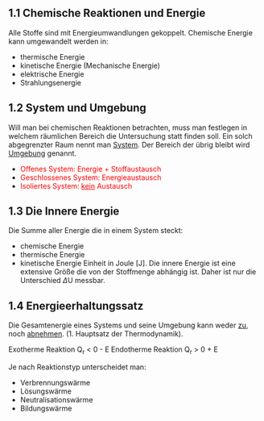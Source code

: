 ## 1.1 Chemische Reaktionen und Energie

Alle Stoffe sind mit Energieumwandlungen gekoppelt. Chemische Energie kann umgewandelt werden in:
- thermische Energie
- kinetische Energie (Mechanische Energie)
- elektrische Energie
- Strahlungsenergie


## 1.2 System und Umgebung

Will man bei chemischen Reaktionen betrachten, muss man festlegen in welchem räumlichen Bereich die Untersuchung statt finden soll. 
Ein solch abgegrenzter Raum nennt man <u>System</u>.
Der Bereich der übrig bleibt wird <u>Umgebung</u> genannt.

- <span style="color:red">Offenes System: Energie + Stoffaustausch</span>
- <span style="color:red">Geschlossenes System: Energieaustausch</span>
- <span style="color:red">Isoliertes System: <u>kein</u> Austausch</span>


## 1.3 Die Innere Energie

Die Summe aller Energie die in einem System steckt:
- chemische Energie
- thermische Energie
- kinetische Energie
Einheit in Joule \[J].
Die innere Energie ist eine extensive Größe die von der Stoffmenge abhängig ist. Daher ist nur die Unterschied $\Delta$U messbar.


## 1.4 Energieerhaltungssatz

Die Gesamtenergie eines Systems und seine Umgebung kann weder <u>zu</u>, noch <u>abnehmen</u>. 
(1. Hauptsatz der Thermodynamik).

Exotherme Reaktion     Q<sub>r</sub> < 0       - E
Endotherme Reaktion  Q<sub>r</sub> > 0      + E

Je nach Reaktionstyp unterscheidet man: 
- Verbrennungswärme
- Lösungswärme
- Neutralisationswärme
- Bildungswärme

